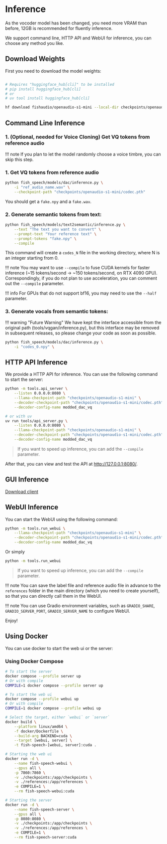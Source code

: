 # Inference

As the vocoder model has been changed, you need more VRAM than before, 12GB is recommended for fluently inference.

We support command line, HTTP API and WebUI for inference, you can choose any method you like.

## Download Weights

First you need to download the model weights:

```bash

# Requires "huggingface_hub[cli]" to be installed
# pip install huggingface_hub[cli]
# or 
# uv tool install huggingface_hub[cli]

hf download fishaudio/openaudio-s1-mini --local-dir checkpoints/openaudio-s1-mini
```

## Command Line Inference

### 1. (Optional, needed for Voice Cloning) Get VQ tokens from reference audio

!!! note
    If you plan to let the model randomly choose a voice timbre, you can skip this step.

### 1. Get VQ tokens from reference audio

```bash
python fish_speech/models/dac/inference.py \
    -i "ref_audio_name.wav" \
    --checkpoint-path "checkpoints/openaudio-s1-mini/codec.pth"
```

You should get a `fake.npy` and a `fake.wav`.

### 2. Generate semantic tokens from text:

```bash
python fish_speech/models/text2semantic/inference.py \
    --text "The text you want to convert" \
    --prompt-text "Your reference text" \
    --prompt-tokens "fake.npy" \
    --compile
```

This command will create a `codes_N` file in the working directory, where N is an integer starting from 0.

!!! note
    You may want to use `--compile` to fuse CUDA kernels for faster inference (~15 tokens/second -> ~150 tokens/second, on RTX 4090 GPU).
    Correspondingly, if you do not plan to use acceleration, you can comment out the `--compile` parameter.

!!! info
    For GPUs that do not support bf16, you may need to use the `--half` parameter.

### 3. Generate vocals from semantic tokens:

!!! warning "Future Warning"
    We have kept the interface accessible from the original path (tools/vqgan/inference.py), but this interface may be removed in subsequent releases, so please change your code as soon as possible.

```bash
python fish_speech/models/dac/inference.py \
    -i "codes_0.npy" \
```

## HTTP API Inference

We provide a HTTP API for inference. You can use the following command to start the server:

```bash
python -m tools.api_server \
    --listen 0.0.0.0:8080 \
    --llama-checkpoint-path "checkpoints/openaudio-s1-mini" \
    --decoder-checkpoint-path "checkpoints/openaudio-s1-mini/codec.pth" \
    --decoder-config-name modded_dac_vq

# or with uv
uv run tools/api_server.py \
    --listen 0.0.0.0:8080 \
    --llama-checkpoint-path "checkpoints/openaudio-s1-mini" \
    --decoder-checkpoint-path "checkpoints/openaudio-s1-mini/codec.pth" \
    --decoder-config-name modded_dac_vq
```

> If you want to speed up inference, you can add the `--compile` parameter.

After that, you can view and test the API at http://127.0.0.1:8080/.

## GUI Inference 
[Download client](https://github.com/AnyaCoder/fish-speech-gui/releases)

## WebUI Inference

You can start the WebUI using the following command:

```bash
python -m tools.run_webui \
    --llama-checkpoint-path "checkpoints/openaudio-s1-mini" \
    --decoder-checkpoint-path "checkpoints/openaudio-s1-mini/codec.pth" \
    --decoder-config-name modded_dac_vq
```

Or simply

```bash
python -m tools.run_webui
```
> If you want to speed up inference, you can add the `--compile` parameter.


!!! note
    You can save the label file and reference audio file in advance to the `references` folder in the main directory (which you need to create yourself), so that you can directly call them in the WebUI.

!!! note
    You can use Gradio environment variables, such as `GRADIO_SHARE`, `GRADIO_SERVER_PORT`, `GRADIO_SERVER_NAME` to configure WebUI.

Enjoy!


## Using Docker
You can use docker to start the web ui or the server:

### Using Docker Compose
```bash
# To start the server
docker compose --profile server up
# Or with compile
COMPILE=1 docker compose --profile server up

# To start the web ui
docker compose --profile webui up
# Or with compile
COMPILE=1 docker compose --profile webui up
```

```bash
# Select the target, either `webui` or `server`
docker build \
    --platform linux/amd64 \
    -f docker/Dockerfile \
    --build-arg BACKEND=cuda \
    --target [webui, server] \
    -t fish-speech-[webui, server]:cuda .

# Starting the web ui
docker run -d \
    --name fish-speech-webui \
    --gpus all \
    -p 7860:7860 \
    -v ./checkpoints:/app/checkpoints \
    -v ./references:/app/references \
    -e COMPILE=1 \
    --rm fish-speech-webui:cuda

# Starting the server
docker run -d \
    --name fish-speech-server \
    --gpus all \
    -p 8080:8080 \
    -v ./checkpoints:/app/checkpoints \
    -v ./references:/app/references \
    -e COMPILE=1 \
    --rm fish-speech-server:cuda
```